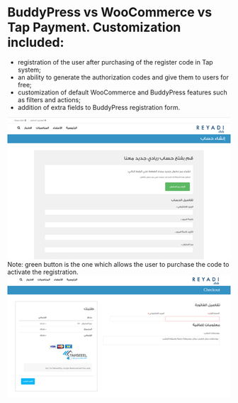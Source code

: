 # BuddyPress vs WooCommerce vs Tap Payment. Customization included:

- registration of the user after purchasing of the register code in Tap system;
- an ability to generate the authorization codes and give them to users for free;
- customization of default WooCommerce and BuddyPress features such as filters and actions;
- addition of extra fields to BuddyPress registration form.

![picture](register-page.png)
Note: green button is the one which allows the user to purchase the code to activate the registration.
![picture](checkout-page.png)
